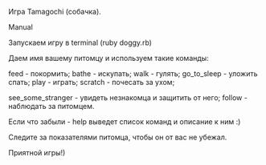 Игра Tamagochi (собачка).

Manual

Запускаем игру в terminal (ruby doggy.rb)

Даем имя вашему питомцу и используем такие команды:

feed - покормить;  bathe - искупать;  walk - гулять;  go_to_sleep - уложить спать;  play - играть;  scratch - почесать за ухом;

see_some_stranger - увидеть незнакомца и защитить от него; follow - наблюдать за питомцем.

Если что забыли - help выведет список команд и описание к ним :)

Следите за показателями питомца, чтобы он от вас не убежал.

Приятной игры!)
